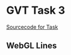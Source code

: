 # GVT Task 3
[Sourcecode for Task](https://raw.githubusercontent.com/hendrikp/scratchpad/gh-pages/gvt/gvt3.md)

## WebGL Lines
<canvas id="wgl" width="512" height="512"></canvas>

<script id="wgl_vertex" type="nojs">
attribute vec4 pos;
attribute vec4 col;
varying vec4 vColor;
void main()
{
  vColor = col;
  gl_Position = pos;
}
</script>

<script id="wgl_fragment" type="nojs">
precision mediump float;
varying vec4 vColor;
void main()
{
  gl_FragColor = vColor;
  //gl_FragColor = vec4(0, 0, 0, 1); // black
  //gl_FragColor = vec4(0.22, 1, 0.07, 1); // neon
}
</script>

<script>
// resize helper from https://webgl2fundamentals.org/webgl/resources/webgl-utils.js
function resizeCanvasToDisplaySize(canvas, multiplier) {
  multiplier = multiplier || 1;
  const width  = canvas.clientWidth  * multiplier | 0;
  const height = canvas.clientHeight * multiplier | 0;
  if (canvas.width !== width ||  canvas.height !== height) {
      canvas.width  = width;
      canvas.height = height;
      return true;
  }
  return false;
}
  
// Compile shader
var _shaders = [];
function getShader(gl, type, id)
{
  var source = document.getElementById(id).text;
  var shader = gl.createShader(type);
  gl.shaderSource(shader, source);
  gl.compileShader(shader);

  if (!gl.getShaderParameter(shader, gl.COMPILE_STATUS))
  {
    console.log(gl.getShaderInfoLog(shader));
  }
  else
  {
    _shaders.push(shader);
    return shader;
  }
}

// link program
function initProgram(gl)
{
  var program = gl.createProgram();
  
  _shaders.forEach(element => gl.attachShader(program, element));
  
  gl.linkProgram(program);

  if (!gl.getProgramParameter(program, gl.LINK_STATUS))
  {
    console.log(gl.getProgramInfoLog(program));
  }
  else
  {
    return program;
  }
}

// color conversion for gradient (based on: https://axonflux.com/handy-rgb-to-hsl-and-rgb-to-hsv-color-model-c)
function hsv2rgb(h, s, v) {
    var r, g, b, i, f, p, q, t;

    i = Math.floor(h * 6);
    f = h * 6 - i;
    p = v * (1 - s);
    q = v * (1 - f * s);
    t = v * (1 - (1 - f) * s);
    switch (i % 6) {
        case 0: r = v, g = t, b = p; break;
        case 1: r = q, g = v, b = p; break;
        case 2: r = p, g = v, b = t; break;
        case 3: r = p, g = q, b = v; break;
        case 4: r = t, g = p, b = v; break;
        case 5: r = v, g = p, b = q; break;
    }
    return [r, g, b];
}

// generate data
function generateSpiral()
{
  var positions = [];
  var indices = [];
  var colors = [];
  
  // generate data (spiral)
  var a = 0.003; // space offset
  var b = 0.03; // space angle per rotation factor
  var angleScale = 0.1; // angle scale per point
  var rotations = 5; // 5 rotations
  var pi2 = 2 * Math.PI;
  
  var pointsPerRotation = Math.ceil( pi2 / angleScale );
  var pointsTotal = Math.ceil( rotations * pointsPerRotation );
  var origins = pointsTotal - pointsPerRotation; // one less rotation
  
  for (var i = 0; i < pointsTotal; ++i)
  {
    var angle = i * angleScale;
    var rotation = angle / pi2;
    
    var radius = a + b * rotation * rotation;
    positions.push( radius * Math.cos(angle), radius * Math.sin(angle) );
    
    var gradientHue = (i % (pointsPerRotation+1)) / pointsPerRotation;
    var gradientValue = i / pointsTotal;
    var saturation = 0.9;
    var alpha = (Math.round(rotation) % 2) == 0 ? 0.1 : 1.0;
    
    // hsv based gradient
    var c = hsv2rgb(gradientHue, saturation, gradientValue);
    colors.push(c[0], c[1], c[2], alpha);
    
    // still generate triangles?
    if (i < origins)
    {
      // fully filled
      indices.push( i, i+pointsPerRotation, i+1);
      indices.push( i, i+pointsPerRotation-1, i+pointsPerRotation);
      
      /*
      // or checkered
      if (i % 2 == 0) // even (two point this rotation)
      {
        indices.push( i, i+pointsPerRotation, i+1);
      }
      else // odd (one points this rotation)
      {
        indices.push( i, i+pointsPerRotation-1, i+pointsPerRotation);
      }
      */
    }
  }
  
  return { v: positions, i: indices, c: colors };
}

// init context
function initContext(id)
{
  var _canvas = document.getElementById(id);
  var gl = _canvas.getContext("webgl", {antialias: true});
  
  if (gl)
  {
    var vs = getShader(gl, gl.VERTEX_SHADER, "wgl_vertex");
    var fs = getShader(gl, gl.FRAGMENT_SHADER, "wgl_fragment");
    
    var program = initProgram(gl);
    
    // prepare canvas
    gl.useProgram(program);
    gl.clearColor(1, 1, 1, 1); // white
    gl.clear(gl.COLOR_BUFFER_BIT);
    resizeCanvasToDisplaySize(gl.canvas);
    gl.viewport(0, 0, gl.canvas.width, gl.canvas.height);
  
    // prepare attributes of shaders
    var posAttribute = gl.getAttribLocation(program, "pos");
    var colAttribute = gl.getAttribLocation(program, "col");

    // generate data
    var shape = generateSpiral();
    
    // store vertices
    var pBuffer = gl.createBuffer();
    gl.bindBuffer(gl.ARRAY_BUFFER, pBuffer);
    gl.bufferData(gl.ARRAY_BUFFER, new Float32Array(shape.v), gl.STATIC_DRAW);
    
    // store indices
    var iBuffer = gl.createBuffer();
    gl.bindBuffer(gl.ELEMENT_ARRAY_BUFFER, iBuffer);
    gl.bufferData(gl.ELEMENT_ARRAY_BUFFER, new Uint16Array(shape.i), gl.STATIC_DRAW);
    
    // store colors
    var cBuffer = gl.createBuffer();
    gl.bindBuffer(gl.ARRAY_BUFFER, cBuffer);
    gl.bufferData(gl.ARRAY_BUFFER, new Float32Array(shape.c), gl.STATIC_DRAW);

    // method to draw (task 2)
    function drawLineStrip()
    {
      gl.bindBuffer(gl.ARRAY_BUFFER, pBuffer);
      gl.enableVertexAttribArray(posAttribute);
      gl.vertexAttribPointer(posAttribute, 2, gl.FLOAT, false, 0, 0);
      gl.drawArrays(gl.LINE_STRIP, 0, shape.v.length / 2);
    }
    
    // method to draw (task 3)
    function performTask()
    {
      // vertices
      gl.bindBuffer(gl.ARRAY_BUFFER, pBuffer);
      gl.enableVertexAttribArray(posAttribute);
      gl.vertexAttribPointer(posAttribute, 2, gl.FLOAT, false, 0, 0);
      
      // colors
      gl.bindBuffer(gl.ARRAY_BUFFER, cBuffer);
      gl.enableVertexAttribArray(colAttribute);
      gl.vertexAttribPointer(colAttribute, 4, gl.FLOAT, false, 0, 0);
      
      // indices
      gl.bindBuffer(gl.ELEMENT_ARRAY_BUFFER, iBuffer);
      
      // draw triangles based on indices
      gl.drawElements(gl.TRIANGLES, shape.i.length, gl.UNSIGNED_SHORT, 0);
    }
    
    return { performTask: performTask };
  }
}

initContext("wgl").performTask();
</script>
